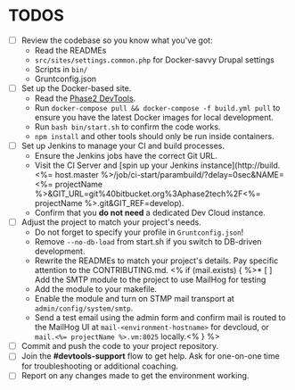 # TODOS

* [ ] Review the codebase so you know what you've got:
    * Read the READMEs
    * `src/sites/settings.common.php` for Docker-savvy Drupal settings
    * Scripts in `bin/`
    * Gruntconfig.json
* [ ] Set up the Docker-based site.
    * Read the [Phase2 DevTools](http://phase2.github.io/devtools/).
    * Run  `docker-compose pull && docker-compose -f build.yml pull` to ensure you have the latest Docker images for local development.
    * Run `bash bin/start.sh` to confirm the code works.
    * `npm install` and other tools should only be run inside containers.
* [ ] Set up Jenkins to manage your CI and build processes.
    * Ensure the Jenkins jobs have the correct Git URL.
    * Visit the CI Server and [spin up your Jenkins instance](http://build.<%= host.master %>/job/ci-start/parambuild/?delay=0sec&NAME=<%= projectName %>&GIT_URL=git%40bitbucket.org%3Aphase2tech%2F<%= projectName %>.git&GIT_REF=develop).
    * Confirm that you **do not need** a dedicated Dev Cloud instance.
* [ ] Adjust the project to match your project's needs.
    * Do not forget to specify your profile in `Gruntconfig.json`!
    * Remove `--no-db-load` from start.sh if you switch to DB-driven development.
    * Rewrite the READMEs to match your project's details. Pay specific attention to the CONTRIBUTING.md.
<% if (mail.exists) { %>* [ ] Add the SMTP module to the project to use MailHog for testing
    * Add the module to your makefile.
    * Enable the module and turn on STMP mail transport at `admin/config/system/smtp`.
    * Send a test email using the admin form and confirm mail is routed to the MailHog UI at `mail-<environment-hostname>` for devcloud, or `mail.<%= projectName %>.vm:8025` locally.<% } %>
* [ ] Commit and push the code to your project repository.
* [ ] Join the **#devtools-support** flow to get help. Ask for one-on-one time for troubleshooting or additional coaching.
* [ ] Report on any changes made to get the environment working.
